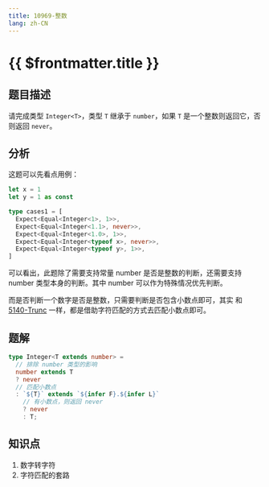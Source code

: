 ```yaml
---
title: 10969-整数
lang: zh-CN
---
```


# {{ $frontmatter.title }}

## 题目描述

请完成类型 `Integer<T>`，类型 `T` 继承于 `number`，如果 `T` 是一个整数则返回它，否则返回 `never`。

## 分析

这题可以先看点用例：

```ts
let x = 1
let y = 1 as const

type cases1 = [
  Expect<Equal<Integer<1>, 1>>,
  Expect<Equal<Integer<1.1>, never>>,
  Expect<Equal<Integer<1.0>, 1>>,
  Expect<Equal<Integer<typeof x>, never>>,
  Expect<Equal<Integer<typeof y>, 1>>,
]
```

可以看出，此题除了需要支持常量 number 是否是整数的判断，还需要支持 number 类型本身的判断。其中 number 可以作为特殊情况优先判断。

而是否判断一个数字是否是整数，只需要判断是否包含小数点即可，其实 和 [5140-Trunc](/docs/medium/5140-Trunc.md) 一样，都是借助字符匹配的方式去匹配小数点即可。

## 题解

```ts
type Integer<T extends number> =
  // 排除 number 类型的影响
  number extends T
  ? never
  // 匹配小数点
  : `${T}` extends `${infer F}.${infer L}`
    // 有小数点，则返回 never
    ? never
    : T;
```

## 知识点

1. 数字转字符
2. 字符匹配的套路

